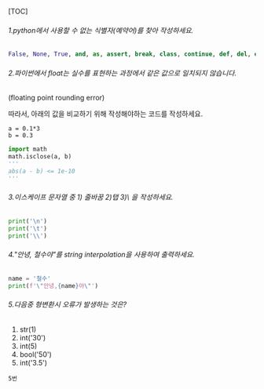 [TOC]

###### 1.python에서 사용할 수 없는 식별자(예약어)를 찾아 작성하세요.

```python
False, None, True, and, as, assert, break, class, continue, def, del, elif, else, except, finally, for, from, global, if, import, in, is, lambda, nonlocal, not, or, pass, raise, return, try, while, with, yield
```

###### 2.파이썬에서 float는 실수를 표현하는 과정에서 같은 값으로 일치되지 않습니다. 

(floating point rounding error)

따라서, 아래의 값을 비교하기 위해 작성해야하는 코드를 작성하세요.

```
a = 0.1*3
b = 0.3
```

```python
import math
math.isclose(a, b)
'''
abs(a - b) <= 1e-10
'''
```

###### 3.이스케이프 문자열 중 1) 줄바꿈 2)탭 3)\ 을 작성하세요.

```python
print('\n')
print('\t')
print('\\')
```

###### 4."안녕, 철수야"를  string interpolation을 사용하여 출력하세요.

````python
name = '철수'
print(f'\"안녕,{name}야\"')
````

###### 5.다음중 형변환시 오류가 발생하는 것은?

1. str(1)
2. int('30')
3. int(5)
4. bool('50')
5. int('3.5')

```
5번
```


